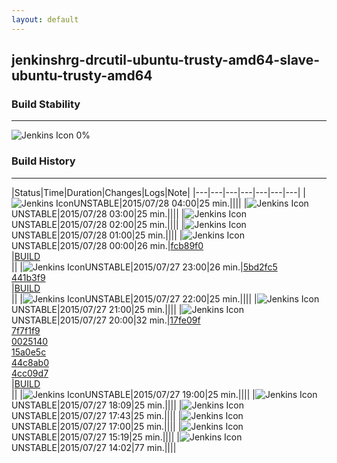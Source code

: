 ```yaml
---
layout: default
---
```

## jenkinshrg-drcutil-ubuntu-trusty-amd64-slave-ubuntu-trusty-amd64
### Build Stability
___
![Jenkins Icon](http://jenkinshrg.github.io/images/48x48/health-00to19.png)
0%
  
### Build History
___
|Status|Time|Duration|Changes|Logs|Note|
|---|---|---|---|---|---|---|
|![Jenkins Icon](http://jenkinshrg.github.io/images/24x24/yellow.png)UNSTABLE|2015/07/28 04:00|25 min.||||
|![Jenkins Icon](http://jenkinshrg.github.io/images/24x24/yellow.png)UNSTABLE|2015/07/28 03:00|25 min.||||
|![Jenkins Icon](http://jenkinshrg.github.io/images/24x24/yellow.png)UNSTABLE|2015/07/28 02:00|25 min.||||
|![Jenkins Icon](http://jenkinshrg.github.io/images/24x24/yellow.png)UNSTABLE|2015/07/28 01:00|25 min.||||
|![Jenkins Icon](http://jenkinshrg.github.io/images/24x24/yellow.png)UNSTABLE|2015/07/28 00:00|26 min.|[fcb89f0](https://github.com/jrl-umi3218/hmc2/commit/fcb89f0a08fd431cf55bcce835744ea569c92614)<br>|[BUILD](https://drive.google.com/file/d/0B54sHwaxmuM4TkZmYlo3NnVRLVE/view?usp=drivesdk)<br>||
|![Jenkins Icon](http://jenkinshrg.github.io/images/24x24/yellow.png)UNSTABLE|2015/07/27 23:00|26 min.|[5bd2fc5](https://github.com/fkanehiro/hrpsys-base/commit/5bd2fc5c4207936be7fb08460a2597bef6c006b5)<br>[441b3f9](https://github.com/fkanehiro/hrpsys-base/commit/441b3f98270d7a15caff7ea601c1e12e2c720ba6)<br>|[BUILD](https://drive.google.com/file/d/0B54sHwaxmuM4YXAtRXJ0TElvNE0/view?usp=drivesdk)<br>||
|![Jenkins Icon](http://jenkinshrg.github.io/images/24x24/yellow.png)UNSTABLE|2015/07/27 22:00|25 min.||||
|![Jenkins Icon](http://jenkinshrg.github.io/images/24x24/yellow.png)UNSTABLE|2015/07/27 21:00|25 min.||||
|![Jenkins Icon](http://jenkinshrg.github.io/images/24x24/yellow.png)UNSTABLE|2015/07/27 20:00|32 min.|[17fe09f](https://github.com/jrl-umi3218/hmc2/commit/17fe09f03d1d4b2a133c2b6c50e260e45102acb8)<br>[7f7f1f9](https://github.com/jrl-umi3218/hmc2/commit/7f7f1f9fe3d11298d0bee7d13890d08e95068351)<br>[0025140](https://github.com/jrl-umi3218/hmc2/commit/00251405849da1831c10d07cbdc9fa8457861535)<br>[15a0e5c](https://github.com/jrl-umi3218/hmc2/commit/15a0e5c06a1b1df038bc340901c8ac7e5f32234c)<br>[44c8ab0](https://github.com/jrl-umi3218/hrpsys-humanoid/commit/44c8ab0fed9803a5230416832d6d587e21f48abb)<br>[4cc09d7](https://github.com/jrl-umi3218/hrpsys-humanoid/commit/4cc09d7c17e09908f4d7d6bfacc8835e6bdcd5c8)<br>|[BUILD](https://drive.google.com/file/d/0B54sHwaxmuM4TFg0RXRkRFh1b2c/view?usp=drivesdk)<br>||
|![Jenkins Icon](http://jenkinshrg.github.io/images/24x24/yellow.png)UNSTABLE|2015/07/27 19:00|25 min.||||
|![Jenkins Icon](http://jenkinshrg.github.io/images/24x24/yellow.png)UNSTABLE|2015/07/27 18:09|25 min.||||
|![Jenkins Icon](http://jenkinshrg.github.io/images/24x24/yellow.png)UNSTABLE|2015/07/27 17:43|25 min.||||
|![Jenkins Icon](http://jenkinshrg.github.io/images/24x24/yellow.png)UNSTABLE|2015/07/27 17:00|25 min.||||
|![Jenkins Icon](http://jenkinshrg.github.io/images/24x24/yellow.png)UNSTABLE|2015/07/27 15:19|25 min.||||
|![Jenkins Icon](http://jenkinshrg.github.io/images/24x24/yellow.png)UNSTABLE|2015/07/27 14:02|77 min.||||
